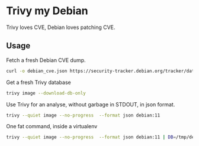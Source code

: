 Trivy my Debian
===============

Trivy loves CVE, Debian loves patching CVE.

Usage
-----

Fetch a fresh Debian CVE dump.

```bash
curl -o debian_cve.json https://security-tracker.debian.org/tracker/data/json
```

Get a fresh Trivy database

```bash
trivy image --download-db-only
```

Use Trivy for an analyse, without garbage in STDOUT, in json format.

```bash
trivy --quiet image --no-progress  --format json debian:11
```

One fat command, inside a virtualenv

```bash
trivy --quiet image --no-progress  --format json debian:11 | DB=/tmp/debian_cve.json python debian.py
```

